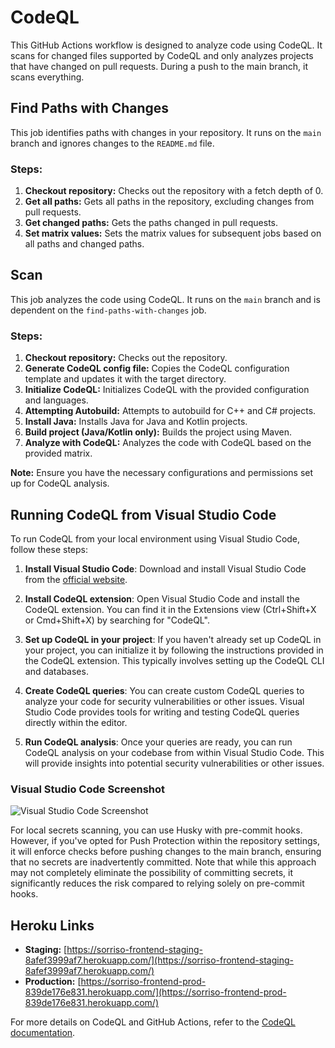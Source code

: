 # CodeQL

This GitHub Actions workflow is designed to analyze code using CodeQL. It scans for changed files supported by CodeQL and only analyzes projects that have changed on pull requests. During a push to the main branch, it scans everything.

## Find Paths with Changes

This job identifies paths with changes in your repository. It runs on the `main` branch and ignores changes to the `README.md` file.

### Steps:

1. **Checkout repository:** Checks out the repository with a fetch depth of 0.
2. **Get all paths:** Gets all paths in the repository, excluding changes from pull requests.
3. **Get changed paths:** Gets the paths changed in pull requests.
4. **Set matrix values:** Sets the matrix values for subsequent jobs based on all paths and changed paths.

## Scan

This job analyzes the code using CodeQL. It runs on the `main` branch and is dependent on the `find-paths-with-changes` job.

### Steps:

1. **Checkout repository:** Checks out the repository.
2. **Generate CodeQL config file:** Copies the CodeQL configuration template and updates it with the target directory.
3. **Initialize CodeQL:** Initializes CodeQL with the provided configuration and languages.
4. **Attempting Autobuild:** Attempts to autobuild for C++ and C# projects.
5. **Install Java:** Installs Java for Java and Kotlin projects.
6. **Build project (Java/Kotlin only):** Builds the project using Maven.
7. **Analyze with CodeQL:** Analyzes the code with CodeQL based on the provided matrix.

**Note:** Ensure you have the necessary configurations and permissions set up for CodeQL analysis.

## Running CodeQL from Visual Studio Code

To run CodeQL from your local environment using Visual Studio Code, follow these steps:

1. **Install Visual Studio Code**: Download and install Visual Studio Code from the [official website](https://code.visualstudio.com/).

2. **Install CodeQL extension**: Open Visual Studio Code and install the CodeQL extension. You can find it in the Extensions view (Ctrl+Shift+X or Cmd+Shift+X) by searching for "CodeQL".

3. **Set up CodeQL in your project**: If you haven't already set up CodeQL in your project, you can initialize it by following the instructions provided in the CodeQL extension. This typically involves setting up the CodeQL CLI and databases.

4. **Create CodeQL queries**: You can create custom CodeQL queries to analyze your code for security vulnerabilities or other issues. Visual Studio Code provides tools for writing and testing CodeQL queries directly within the editor.

5. **Run CodeQL analysis**: Once your queries are ready, you can run CodeQL analysis on your codebase from within Visual Studio Code. This will provide insights into potential security vulnerabilities or other issues.

### Visual Studio Code Screenshot
![Visual Studio Code Screenshot](https://github.com/thisisbramiller/deltadentalghasassigmnet/assets/76793954/68a81b22-a04e-4824-81b4-1912ec00d676)


For local secrets scanning, you can use Husky with pre-commit hooks. However, if you've opted for Push Protection within the repository settings, it will enforce checks before pushing changes to the main branch, ensuring that no secrets are inadvertently committed. Note that while this approach may not completely eliminate the possibility of committing secrets, it significantly reduces the risk compared to relying solely on pre-commit hooks.

## Heroku Links

- **Staging:** [https://sorriso-frontend-staging-8afef3999af7.herokuapp.com/](https://sorriso-frontend-staging-8afef3999af7.herokuapp.com/)
- **Production:** [https://sorriso-frontend-prod-839de176e831.herokuapp.com/](https://sorriso-frontend-prod-839de176e831.herokuapp.com/)

For more details on CodeQL and GitHub Actions, refer to the [CodeQL documentation](https://docs.github.com/en/code-security/secure-coding/automatically-scanning-your-code-for-security-problems/about-code-scanning).
